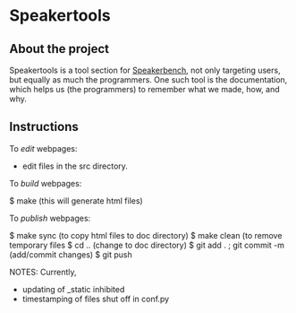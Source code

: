 # Speakertools

## About the project

<p>Speakertools is a tool section for
<a href="https://speakerbench.com">Speakerbench</a>, not only targeting
users, but equally as much the programmers. One such tool is the
documentation, which helps us (the programmers) to remember what we
made, how, and why.</p>

## Instructions

To *edit* webpages:

- edit files in the src directory.

To *build* webpages:

$ make (this will generate html files)

To *publish* webpages:

$ make sync  (to copy html files to doc directory)
$ make clean (to remove temporary files
$ cd .. (change to doc directory)
$ git add . ; git commit -m <message> (add/commit changes)
$ git push

NOTES: Currently,

- updating of _static inhibited
- timestamping of files shut off in conf.py

